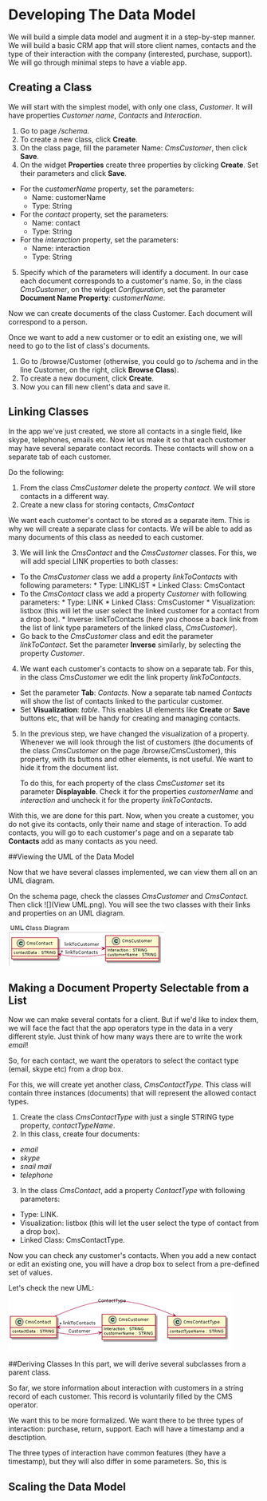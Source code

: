 # Developing The Data Model

We will build a simple data model and augment it in a step-by-step manner. 
We will build a basic CRM app that will store client names, contacts and the type of their interaction with the company (interested, purchase, support). We will go through minimal steps to have a viable app.

## Creating a Class
We will start with the simplest model, with only one class, *Customer*. It will have properties *Customer name*, *Contacts* and *Interaction*.

1. Go to page */schema*.
2. To create a new class, сlick **Create**.
3. On the class page, fill the parameter Name: *CmsCustomer*, then click **Save**.
4. On the widget **Properties** create three properties by clicking **Create**. Set their  parameters and click **Save**. 
  * For the *customerName* property, set the parameters:
    * Name: customerName
    * Type: String
  * For the *contact* property, set the parameters:
    * Name: contact
    * Type: String
  * For the *interaction* property, set the parameters:
    * Name: interaction
    * Type: String

5. Specify which of the parameters will identify a document. In our case each document corresponds to a customer's name. So, in the class *CmsCustomer*, on the widget *Configuration*, set the parameter **Document Name Property**: *customerName*.

Now we can create documents of the class Customer. Each document will correspond to a person.

Once we want to add a new customer or to edit an existing one, we will need to go to the list of class's documents.
1. Go to /browse/Customer (otherwise, you could go to /schema and in the line Customer, on the right, click **Browse Class**).
2. To create a new document, click **Create**.
3. Now you can fill new client's data and save it.

## Linking Classes
In the app we've just created, we store all contacts in a single field, like skype, telephones, emails etc. Now let us make it so that each customer may have several separate contact records. These contacts will show on a separate tab of each customer.

Do the following:
1. From the class *CmsCustomer* delete the property *contact*. We will store contacts in a different way. 
2. Create a new class for storing contacts, *CmsContact*

  We want each customer's contact to be stored as a separate item. This is why we will create a separate class for contacts. We will be able to add as many documents of this class as needed to each customer.
  
3. We will link the *CmsContact* and the *CmsCustomer* classes. For this, we will add special LINK properties to both classes:
  *  To the *CmsCustomer* class we add a property *linkToContacts* with following parameters:
    *  Type: LINKLIST
    *  Linked Class: CmsContact
  *  To the *CmsContact* class we add a property *Customer* with following parameters:
    * Type: LINK
    * Linked Class: CmsCustomer
    * Visualization: listbox (this will let the user select the linked customer for a contact from a drop box).
    *  Inverse: linkToContacts (here you choose a back link from the list of link type parameters of the linked class, *CmsCustomer*).
  *  Go back to the *CmsCustomer* class and edit the parameter *linkToContact*. Set the parameter **Inverse** similarly, by selecting the property *Customer*.

4. We want each customer's contacts to show on a separate tab. For this, in the class *CmsCustomer* we edit the link property *linkToContacts*.
  * Set the parameter **Tab**: *Contacts*. Now a separate tab named *Contacts* will show the list of contacts linked to the particular customer.
  * Set **Visualization**: *table*. This enables UI elements like **Create** or **Save** buttons etc, that will be handy for creating and managing contacts.

5. In the previous step, we have changed the visualization of a property. Whenever we will look through the list of customers (the documents of the class *CmsCustomer* on the page /browse/CmsCustomer), this property, with its buttons and other elements, is not useful. We want to hide it from the document list.
   
   To do this, for each property of the class *CmsCustomer* set its parameter **Displayable**. Check it for the properties *customerName* and *interaction* and uncheck it for the property *linkToContacts*.

With this, we are done for this part. Now, when you create a customer, you do not give its contacts, only their name and stage of interaction. To add contacts, you will go to each customer's page and on a separate tab **Contacts** add as many contacts as you need.

##Viewing the UML of the Data Model

Now that we have several classes implemented, we can view them all on an UML diagram.

On the schema page, check the classes *CmsCustomer* and *CmsContact*. Then click ![](View UML.png). You will see the two classes with their links and properties on an UML diagram.

![](CMS_UML.png)


## Making a Document Property Selectable from a List

Now we can make several contats for a client. But if we'd like to index them, we will face the fact that the app operators type in the data in a very different style. Just think of how many ways there are to write the work *email*!

So, for each contact, we want the operators to select the contact type (email, skype etc) from a drop box.

For this, we will create yet another class, *CmsContactType*. This class will contain three instances (documents) that will represent the allowed contact types.

1. Create the class *CmsContactType* with just a single STRING type property, *contactTypeName*.
2. In this class, create four documents: 
  * *email* 
  * *skype*
  * *snail mail*
  * *telephone* 
3. In the class *CmsContact*, add a property *ContactType* with following parameters:
  * Type: LINK.
  * Visualization: listbox (this will let the user select the type of contact from a drop box).
  * Linked Class: CmsContactType.

Now you can check any customer's contacts. When you add a new contact or edit an existing one, you will have a drop box to select from a pre-defined set of values.

Let's check the new UML:
![](CMS_UML_step_2.png)

##Deriving Classes
In this part, we will derive several subclasses from a parent class. 

So far, we store information about interaction with customers in a string record of each customer. This record is voluntarily filled by the CMS operator. 

We want this to be more formalized. We want there to be three types of interaction: purchase, return, support. Each will have a timestamp and a desctiption.

The three types of interaction have common features (they have a timestamp), but they will also differ in some parameters. So, this is  



## Scaling the Data Model
